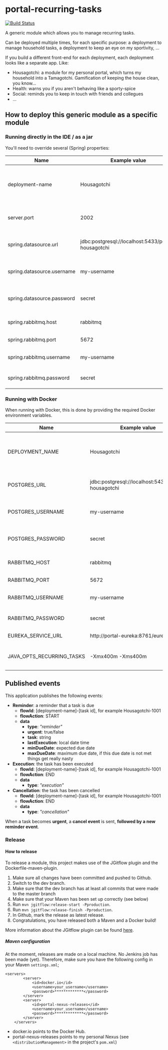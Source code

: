# portal-recurring-tasks
[![Build Status](https://server.stijnhooft.be/jenkins/buildStatus/icon?job=portal-recurring-tasks/master)](https://server.stijnhooft.be/jenkins/job/portal-recurring-tasks/job/master/)

A generic module which allows you to manage recurring tasks.

Can be deployed multiple times, for each specific purpose: a deployment to manage household tasks, a deployment to keep an eye on my sportivity, ...

If you build a different front-end for each deployment, each deployment looks like a separate app. Like:

* Housagotchi: a module for my personal portal, which turns my household into a Tamagotchi. Gamification of keeping the house clean, you know...
* Health: warns you if you aren't behaving like a sporty-spice
* Social: reminds you to keep in touch with friends and collegues
* ...

## How to deploy this generic module as a specific module
### Running directly in the IDE / as a jar
You'll need to override several (Spring) properties:

| Name | Example value | Description | Required? |
| ---- | ------------- | ----------- | -------- |
| deployment-name | Housagotchi | Name you want to give to the deployment of this application | required
| server.port | 2002 | Port which this application can run on | required 
| spring.datasource.url | jdbc:postgresql://localhost:5433/portal-housagotchi | JDBC url to connect to the database | required
| spring.datasource.username | my-username | Username to log in to the database | required
| spring.datasource.password | secret | Password to log in to the database | required
| spring.rabbitmq.host | rabbitmq | Host where RabbitMQ is located | required
| spring.rabbitmq.port | 5672 | Port of RabbitMQ| required
| spring.rabbitmq.username | my-username | Username to log in to RabbitMQ | required
| spring.rabbitmq.password | secret | Password to log in to RabbitMQ | required

### Running with Docker
When running with Docker, this is done by providing the required Docker environment variables.

| Name | Example value | Description | Required? |
| ---- | ------------- | ----------- | -------- |
| DEPLOYMENT_NAME | Housagotchi | Name you want to give to the deployment of this application | required 
| POSTGRES_URL | jdbc:postgresql://localhost:5433/portal-housagotchi | JDBC url to connect to the database | required
| POSTGRES_USERNAME | my-username | Username to log in to the database | required
| POSTGRES_PASSWORD | secret | Password to log in to the database | required
| RABBITMQ_HOST | rabbitmq | Host where RabbitMQ is located | required
| RABBITMQ_PORT | 5672 | Port of RabbitMQ| required
| RABBITMQ_USERNAME | my-username | Username to log in to RabbitMQ | required
| RABBITMQ_PASSWORD | secret | Password to log in to RabbitMQ | required
| EUREKA_SERVICE_URL | http://portal-eureka:8761/eureka | Url of Eureka | required
| JAVA_OPTS_RECURRING_TASKS | -Xmx400m -Xms400m | Java opts you want to pass to the JVM | optional


## Published events
This application publishes the following events:

* **Reminder**: a reminder that a task is due
    * **flowId**: [deployment-name]-[task id], for example Housagotchi-1001
    * **flowAction**: START
    * **data**
        * **type**: *"reminder"*
        * **urgent**: true/false
        * **task**: string
        * **lastExecution**: local date time
        * **minDueDate**: expected due date
        * **maxDueDate**: maximum due date, if this due date is not met things get really nasty
* **Execution**: the task has been executed
    * **flowId**: [deployment-name]-[task id], for example Housagotchi-1001
    * **flowAction**: END
    * **data**
        * **type**: *"execution"*
* **Cancellation**: the task has been cancelled
    * **flowId**: [deployment-name]-[task id], for example Housagotchi-1001
    * **flowAction**: END
    * **data**
        * **type**: *"cancellation"*

When a task becomes **urgent**, a **cancel event** is sent, **followed by a new reminder event**.

### Release
#### How to release
To release a module, this project makes use of the JGitflow plugin and the Dockerfile-maven-plugin.

1. Make sure all changes have been committed and pushed to Github.
1. Switch to the dev branch.
1. Make sure that the dev branch has at least all commits that were made to the master branch
1. Make sure that your Maven has been set up correctly (see below)
1. Run `mvn jgitflow:release-start -Pproduction`.
1. Run `mvn jgitflow:release-finish -Pproduction`.
1. In Github, mark the release as latest release.
1. Congratulations, you have released both a Maven and a Docker build!

More information about the JGitflow plugin can be found [here](https://gist.github.com/lemiorhan/97b4f827c08aed58a9d8).

##### Maven configuration
At the moment, releases are made on a local machine. No Jenkins job has been made (yet).
Therefore, make sure you have the following config in your Maven `settings.xml`;

````$xml
<servers>
		<server>
			<id>docker.io</id>
			<username>your_username</username>
			<password>*************</password>
		</server>
		<server>
			<id>portal-nexus-releases</id>
			<username>your_username</username>
            <password>*************</password>
		</server>
	</servers>
````
* docker.io points to the Docker Hub.
* portal-nexus-releases points to my personal Nexus (see `<distributionManagement>` in the project's `pom.xml`)
